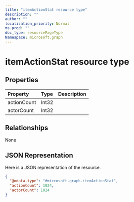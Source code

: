 ```yaml
---
title: "itemActionStat resource type"
description: ""
author: ""
localization_priority: Normal
ms.prod: ""
doc_type: resourcePageType
Namespace: microsoft.graph
---
```



# itemActionStat resource type



## Properties
|Property|Type|Description|
|:---|:---|:---|
|actionCount|Int32||
|actorCount|Int32||

## Relationships
None

## JSON Representation
Here is a JSON representation of the resource.
<!-- {
  "blockType": "resource",
  "@odata.type": "microsoft.graph.itemActionStat"
}
-->
``` json
{
  "@odata.type": "#microsoft.graph.itemActionStat",
  "actionCount": 1024,
  "actorCount": 1024
}
```

